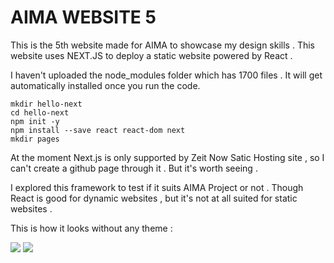 # AIMA WEBSITE 5
This is the 5th website made for AIMA to showcase my design skills . This website uses NEXT.JS to deploy a static website powered by React  . 


I haven't uploaded the node_modules folder which has 1700 files . It will get automatically installed once you run the code. 

```
mkdir hello-next
cd hello-next
npm init -y
npm install --save react react-dom next
mkdir pages

```
At the moment Next.js is only supported by Zeit Now Satic Hosting site , so I can't create a github page through it . But it's worth seeing .

I explored this framework to test if it suits AIMA Project or not . Though React is good for dynamic websites , but it's not at all suited for static websites .

This is how it looks without any theme :

![](https://image.ibb.co/gz1qFH/Screen_Shot_2018_03_17_at_8_38_51_PM.png)
![](https://image.ibb.co/gU6PaH/Screen_Shot_2018_03_17_at_8_39_00_PM.png)






